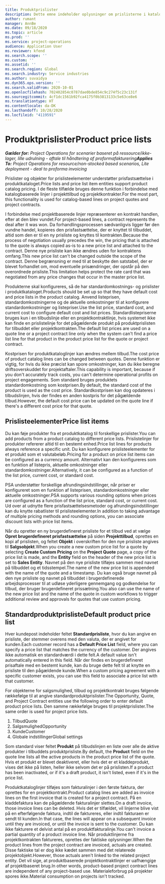 ```yaml
---
title: Produktprislister
description: Dette emne indeholder oplysninger om prislisterne i katalogprisfastsættelse, der bruges til projekttilbud og kontrakter.
author: rumant
manager: AnnBe
ms.date: 09/18/2020
ms.topic: article
ms.prod: ''
ms.service: project-operations
audience: Application User
ms.reviewer: kfend
ms.search.scope: ''
ms.custom: ''
ms.assetid: ''
ms.search.region: Global
ms.search.industry: Service industries
ms.author: suvaidya
ms.dyn365.ops.version: ''
ms.search.validFrom: 2020-10-01
ms.openlocfilehash: 702402854c0787dae0bde854c9c274f5c23c131f
ms.sourcegitcommit: 4cf1dc1561b92fca4175f0b3813133c5e63ce8e6
ms.translationtype: HT
ms.contentlocale: da-DK
ms.lasthandoff: 10/28/2020
ms.locfileid: "4119591"
---
```

# <a name="product-price-lists"></a><span data-ttu-id="ff064-103">Produktprislister</span><span class="sxs-lookup"><span data-stu-id="ff064-103">Product price lists</span></span>

<span data-ttu-id="ff064-104">_**Gælder for:** Project Operations for scenarier baseret på ressource/ikke-lager, lille udrulning - aftale til håndtering af proformafakturering_</span><span class="sxs-lookup"><span data-stu-id="ff064-104">_**Applies To:** Project Operations for resource/non-stocked based scenarios, Lite deployment - deal to proforma invoicing_</span></span>

<span data-ttu-id="ff064-105">Prislister og objekter for prislisteelementer understøtter prisfastsættelse i produktkataloget.</span><span class="sxs-lookup"><span data-stu-id="ff064-105">Price lists and price list item entities support product catalog pricing.</span></span> <span data-ttu-id="ff064-106">I de fleste tilfælde bruges denne funktion i forbindelse med katalogbaserede linjer i projekttilbud og projektkontrakter.</span><span class="sxs-lookup"><span data-stu-id="ff064-106">For the most part, this functionality is used for catalog-based lines on project quotes and project contracts.</span></span>

<span data-ttu-id="ff064-107">I forbindelse med projektbaserede linjer repræsenterer en kontrakt handlen, efter at den blev vundet.</span><span class="sxs-lookup"><span data-stu-id="ff064-107">For project-based lines, a contract represents the deal after it was won.</span></span> <span data-ttu-id="ff064-108">Da forhandlingsprocessen sædvanligvis ligger før den vundne handel, kopieres den prisfastsættelse, der er knyttet til tilbuddet, altid som den er til en ny prisliste og knyttes til kontrakten.</span><span class="sxs-lookup"><span data-stu-id="ff064-108">Because the process of negotiation usually precedes the win, the pricing that is attached to the quote is always copied as-is to a new price list and attached to the contract.</span></span> <span data-ttu-id="ff064-109">Denne nye prisliste kan ikke ændres uden for kontraktens omfang.</span><span class="sxs-lookup"><span data-stu-id="ff064-109">This new price list can't be changed outside the scope of the contract.</span></span> <span data-ttu-id="ff064-110">Denne begrænsning er med til at beskytte den satstabel, der er blevet forhandlet om, mod eventuelle prisændringer, der opstår på den overordnede prisliste.</span><span class="sxs-lookup"><span data-stu-id="ff064-110">This limitation helps protect the rate card that was negotiated from any price changes that occur in the master price list.</span></span>

<span data-ttu-id="ff064-111">Produkterne skal konfigureres, så de har standardomkostnings- og prislister i produktkataloget.</span><span class="sxs-lookup"><span data-stu-id="ff064-111">Products should be set up so that they have default cost and price lists in the product catalog.</span></span> <span data-ttu-id="ff064-112">Anvend listeprisen, standardomkostningerne og de aktuelle omkostninger til at konfigurere standardomkostninger og listepriser.</span><span class="sxs-lookup"><span data-stu-id="ff064-112">Use the list price, standard cost, and current cost to configure default cost and list prices.</span></span> <span data-ttu-id="ff064-113">Standardlistepriserne bruges kun i en tilbudslinje eller en projektkontraktlinje, hvis systemet ikke kan finde en prislistelinje for det pågældende produkt på produktprislisten for tilbuddet eller projektkontrakten.</span><span class="sxs-lookup"><span data-stu-id="ff064-113">The default list prices are used on a quote line or a project contract line only when the system can't find a price list line for that product in the product price list for the quote or project contract.</span></span>

<span data-ttu-id="ff064-114">Kostprisen for produktkataloglinjer kan ændres mellem tilbud.</span><span class="sxs-lookup"><span data-stu-id="ff064-114">The cost price of product catalog lines can be changed between quotes.</span></span> <span data-ttu-id="ff064-115">Denne funktion er vigtig, for hvis du ikke præcist kan spore omkostninger, kan du ikke beregne driftsoverskuddet for projektaftaler.</span><span class="sxs-lookup"><span data-stu-id="ff064-115">This capability is important, because if you don't accurately track costs, you can't determine operational profits on project engagements.</span></span> <span data-ttu-id="ff064-116">Som standard bruges produktets standardomkostning som kostprisen.</span><span class="sxs-lookup"><span data-stu-id="ff064-116">By default, the standard cost of the product is used as the cost price.</span></span> <span data-ttu-id="ff064-117">Standardkostprisen kan dog opdateres i tilbudslinjen, hvis der findes en anden kostpris for det pågældende tilbud.</span><span class="sxs-lookup"><span data-stu-id="ff064-117">However, the default cost price can be updated on the quote line if there's a different cost price for that quote.</span></span>

## <a name="price-list-items"></a><span data-ttu-id="ff064-118">Prislisteelementer</span><span class="sxs-lookup"><span data-stu-id="ff064-118">Price list items</span></span>

<span data-ttu-id="ff064-119">Du kan føje produkter fra et produktkatalog til forskellige prislister.</span><span class="sxs-lookup"><span data-stu-id="ff064-119">You can add products from a product catalog to different price lists.</span></span> <span data-ttu-id="ff064-120">Prislistelinjer for produkter refererer altid til en bestemt enhed.</span><span class="sxs-lookup"><span data-stu-id="ff064-120">Price list lines for products always reference a specific unit.</span></span> <span data-ttu-id="ff064-121">Du kan konfigurere prislisteelementer for et produkt som et valutabeløb.</span><span class="sxs-lookup"><span data-stu-id="ff064-121">Pricing for a product on price list items can be configured as a currency amount.</span></span> <span data-ttu-id="ff064-122">Alternativt kan den konfigureres som en funktion af listepris, aktuelle omkostninger eller standardomkostninger.</span><span class="sxs-lookup"><span data-stu-id="ff064-122">Alternatively, it can be configured as a function of the list price, current cost, or standard cost.</span></span>

<span data-ttu-id="ff064-123">PSA understøtter forskellige afrundingsindstillinger, når priser er konfigureret som en funktion af listeprisen, standardomkostninger eller aktuelle omkostninger.</span><span class="sxs-lookup"><span data-stu-id="ff064-123">PSA supports various rounding options when prices are configured as a function of the list price, standard cost, or current cost.</span></span> <span data-ttu-id="ff064-124">Ud over at udnytte flere prisfastsættelsesmetoder og afrundingsindstillinger kan du knytte rabatlister til prislisteelementer.</span><span class="sxs-lookup"><span data-stu-id="ff064-124">In addition to taking advantage of multiple pricing methods and rounding options, you can associate discount lists with price list items.</span></span> 

<span data-ttu-id="ff064-125">Når du opretter en ny brugerdefineret prisliste for et tilbud ved at vælge **Opret brugerdefineret prisfastsættelse** på siden **Projekttilbud**, oprettes en kopi af prislisten, og feltet **Objekt** i overskriften for den nye prisliste angives til **Salgsobjekt**.</span><span class="sxs-lookup"><span data-stu-id="ff064-125">When you create a new custom price list for a quote by selecting **Create Custom Pricing** on the **Project Quote** page, a copy of the price list is made, and the **Entity** field on the header of the new price list is set to **Sales Entity**.</span></span> <span data-ttu-id="ff064-126">Navnet på den nye prisliste tilføjes sammen med navnet på tilbuddet og et tidsstempel.</span><span class="sxs-lookup"><span data-stu-id="ff064-126">The name of the new price list is appended with the name of the quote and a timestamp.</span></span> <span data-ttu-id="ff064-127">Du kan også bruge navnet på den nye prisliste og navnet på tilbuddet i brugerdefinerede arbejdsprocesser til at udløse yderligere gennemgang og godkendelse for tilbud, der bruger brugerdefineret prissætning.</span><span class="sxs-lookup"><span data-stu-id="ff064-127">You also can use the name of the new price list and the name of the quote in custom workflows to trigger additional review and approvals for quotes that use custom pricing.</span></span>

 
## <a name="default-product-price-list"></a><span data-ttu-id="ff064-128">Standardproduktprisliste</span><span class="sxs-lookup"><span data-stu-id="ff064-128">Default product price list</span></span>
<span data-ttu-id="ff064-129">Hver kundepost indeholder feltet **Standardprisliste**, hvor du kan angive en prisliste, der stemmer overens med den valuta, der er angivet for kunden.</span><span class="sxs-lookup"><span data-stu-id="ff064-129">Each customer record has a **Default Price List** field, where you can specify a price list that matches the currency of the customer.</span></span> <span data-ttu-id="ff064-130">Der angives ikke automatisk en standardværdi i dette felt.</span><span class="sxs-lookup"><span data-stu-id="ff064-130">A default value isn't automatically entered in this field.</span></span> <span data-ttu-id="ff064-131">Når der findes en brugerdefineret prisaftale med en bestemt kunde, kan du bruge dette felt til at knytte en prisliste til den pågældende kunde.</span><span class="sxs-lookup"><span data-stu-id="ff064-131">When a custom pricing agreement with a specific customer exists, you can use this field to associate a price list with that customer.</span></span>

<span data-ttu-id="ff064-132">For objekterne for salgsmulighed, tilbud og projektkontrakt bruges følgende rækkefølge til at angive standardproduktprislister.</span><span class="sxs-lookup"><span data-stu-id="ff064-132">The Opportunity, Quote, and Project Contract entities use the following order to enter default product price lists.</span></span> <span data-ttu-id="ff064-133">Den samme rækkefølge bruges til projektprislister.</span><span class="sxs-lookup"><span data-stu-id="ff064-133">The same order is used for project price lists.</span></span>

1.  <span data-ttu-id="ff064-134">Tilbud</span><span class="sxs-lookup"><span data-stu-id="ff064-134">Quote</span></span>
2.  <span data-ttu-id="ff064-135">Salgsmulighed</span><span class="sxs-lookup"><span data-stu-id="ff064-135">Opportunity</span></span>
3.  <span data-ttu-id="ff064-136">Kunde</span><span class="sxs-lookup"><span data-stu-id="ff064-136">Customer</span></span>
4.  <span data-ttu-id="ff064-137">Globale indstillinger</span><span class="sxs-lookup"><span data-stu-id="ff064-137">Global settings</span></span> 

<span data-ttu-id="ff064-138">Som standard viser feltet **Produkt** på tilbudslinjen en liste over alle de aktive produkter i tilbuddets produktprisliste.</span><span class="sxs-lookup"><span data-stu-id="ff064-138">By default, the **Product** field on the quote line lists all the active products in the product price list of the quote.</span></span> <span data-ttu-id="ff064-139">Hvis et produkt er blevet deaktiveret, eller hvis det er et kladdeprodukt, vises det ikke på listen, heller ikke selvom det er på prislisten.</span><span class="sxs-lookup"><span data-stu-id="ff064-139">If a product has been inactivated, or if it's a draft product, it isn't listed, even if it's in the price list.</span></span> 

<span data-ttu-id="ff064-140">Produktkataloglinjer tilføjes som fakturalinjer i den første faktura, der oprettes for en projektkontrakt.</span><span class="sxs-lookup"><span data-stu-id="ff064-140">Product catalog lines are added as invoice lines on the first invoice that is created for a project contract.</span></span> <span data-ttu-id="ff064-141">På en kladdefaktura kan de pågældende fakturalinjer slettes.</span><span class="sxs-lookup"><span data-stu-id="ff064-141">On a draft invoice, those invoice lines can be deleted.</span></span> <span data-ttu-id="ff064-142">Hvis det er tilfældet, vil linjerne blive vist på en efterfølgende faktura, indtil de faktureres, eller indtil fakturaen er sendt til kunden.</span><span class="sxs-lookup"><span data-stu-id="ff064-142">In that case, the lines will appear on a subsequent invoice until they are invoiced, or until the invoice is sent to the customer.</span></span> <span data-ttu-id="ff064-143">Du kan ikke fakturere et delvist antal på en produktfakturalinje.</span><span class="sxs-lookup"><span data-stu-id="ff064-143">You can't invoice a partial quantity of a product invoice line.</span></span> <span data-ttu-id="ff064-144">Når produktlinjerne fra projektkontrakten faktureres, oprettes der faktiske oplysninger.</span><span class="sxs-lookup"><span data-stu-id="ff064-144">When the product lines from the project contract are invoiced, actuals are created.</span></span> <span data-ttu-id="ff064-145">Disse faktiske tal er dog ikke kædet sammen med det relaterede projektobjekt.</span><span class="sxs-lookup"><span data-stu-id="ff064-145">However, those actuals aren't linked to the related project entity.</span></span> <span data-ttu-id="ff064-146">Det vil sige, at produktbaserede projektkontraktlinjer er uafhængige af projektbaseret brug.</span><span class="sxs-lookup"><span data-stu-id="ff064-146">In other words, product-based project contract lines are independent of any project-based use.</span></span> <span data-ttu-id="ff064-147">Materialeforbrug på projekter spores ikke.</span><span class="sxs-lookup"><span data-stu-id="ff064-147">Material consumption on projects isn't tracked.</span></span>
